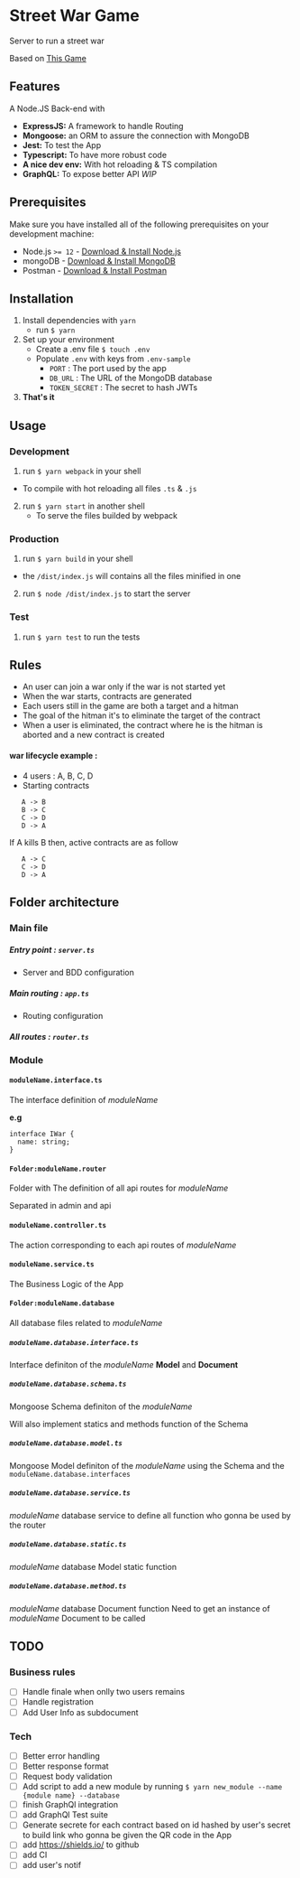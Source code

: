 # Street War Game

Server to run a street war 

Based on [This Game](https://www.lebonbon.fr/lyon/loisirs/une-bataille-d-eau-geante-dans-les-rues-de-lyon/)

## Features

A Node.JS Back-end with

- **ExpressJS:** A framework to handle Routing
- **Mongoose:** an ORM to assure the connection with MongoDB
- **Jest:** To test the App
- **Typescript:** To have more robust code
- **A nice dev env:** With hot reloading & TS compilation
- **GraphQL:** To expose better API _WIP_

## Prerequisites

Make sure you have installed all of the following prerequisites on your development machine:

- Node.js `>= 12` - [Download & Install Node.js](https://nodejs.org)
- mongoDB - [Download & Install MongoDB](https://docs.mongodb.com/manual/installation/)
- Postman - [Download & Install Postman](https://www.postman.com/downloads/)

## Installation

1. Install dependencies with `yarn`
   - run `$ yarn`
2. Set up your environment
   - Create a .env file `$ touch .env`
   - Populate `.env` with keys from `.env-sample`
     - `PORT` : The port used by the app
     - `DB_URL` : The URL of the MongoDB database
     - `TOKEN_SECRET` : The secret to hash JWTs
3. **That's it**

## Usage

### Development

1. run `$ yarn webpack` in your shell

- To compile with hot reloading all files `.ts` & `.js`

2. run `$ yarn start` in another shell
   - To serve the files builded by webpack
   
### Production

1. run `$ yarn build` in your shell

- the `/dist/index.js` will contains all the files minified in one

2. run `$ node /dist/index.js` to start the server

### Test
1. run `$ yarn test` to run the tests


## Rules

- An user can join a war only if the war is not started yet
- When the war starts, contracts are generated
- Each users still in the game are both a target and a hitman
- The goal of the hitman it's to eliminate the target of the contract
- When a user is eliminated, the contract where he is the hitman is aborted
and a new contract is created

#### war lifecycle example : 
- 4 users : A, B, C, D
- Starting contracts 
```
   A -> B
   B -> C
   C -> D
   D -> A
```

If A kills B then, active contracts are as follow
```
   A -> C
   C -> D
   D -> A
```

## Folder architecture

### Main file

##### Entry point : `server.ts`

- Server and BDD configuration

##### Main routing : `app.ts`

- Routing configuration

##### All routes : `router.ts`

### Module

#### `moduleName.interface.ts`
The interface definition of _moduleName_

**e.g**

```
interface IWar {
  name: string;
}
```

#### `Folder:moduleName.router`
Folder with The definition of all api routes for _moduleName_

Separated in admin and api

#### `moduleName.controller.ts`
The action corresponding to each api routes of _moduleName_

#### `moduleName.service.ts`
The Business Logic of the App

#### `Folder:moduleName.database`
All database files related to _moduleName_

##### `moduleName.database.interface.ts`
Interface definiton of the _moduleName_ **Model** and **Document**

##### `moduleName.database.schema.ts`
Mongoose Schema definiton of the _moduleName_

Will also implement statics and methods function of the Schema

##### `moduleName.database.model.ts`
Mongoose Model definiton of the _moduleName_ using the Schema and the `moduleName.database.interfaces`

##### `moduleName.database.service.ts`
_moduleName_ database service to define all function who gonna be used by the router

##### `moduleName.database.static.ts`
_moduleName_ database Model static function

##### `moduleName.database.method.ts`
_moduleName_ database Document function
Need to get an instance of _moduleName_ Document to be called



## TODO

### Business rules
- [ ] Handle finale when onlly two users remains
- [ ] Handle registration
- [ ] Add User Info as subdocument

### Tech
- [ ] Better error handling 
- [ ] Better response format 
- [ ] Request body validation
- [ ] Add script to add a new module by running
`$ yarn new_module --name {module name} --database`
- [ ] finish GraphQl integration
- [ ] add GraphQl Test suite
- [ ] Generate secrete for each contract based on id hashed by user's secret
to build link
who gonna be given the QR code in the App
- [ ] add https://shields.io/ to github
- [ ] add CI
- [ ] add user's notif
